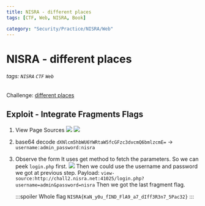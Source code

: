```yaml
---
title: NISRA - different places
tags: [CTF, Web, NISRA, Book]

category: "Security/Practice/NISRA/Web"
---
```


# NISRA - different places
<!-- more -->
###### tags: `NISRA` `CTF` `Web`
Challenge: [different places](http://chall2.nisra.net:41025/)

## Exploit - Integrate Fragments Flags
1. View Page Sources
![](https://i.imgur.com/q3tSKo5.png)
![](https://i.imgur.com/yrKjnyr.png)

2. base64 decode
`dXNlcm5hbWU6YWRtaW5fcGFzc3dvcmQ6bmlzcmE=` $\to$ `username:admin_password:nisra`

3. Observe the form
It uses get method to fetch the parameters. So we can peek `login.php` first.
![](https://i.imgur.com/oGFwOoA.png)
Then we could use the username and password we got at previous step.
Payload: `view-source:http://chall2.nisra.net:41025/login.php?username=admin&password=nisra`
Then we got the last fragment flag.

    :::spoiler Whole flag
    `NISRA{KaN_y0u_fIND_FlA9_a7_dIff3R3n7_5Pac32}`
    :::